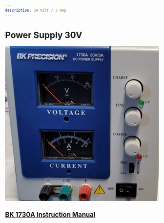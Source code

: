 ```yaml
---
description: 30 Volt / 3 Amp
---
```


# Power Supply 30V

<div align="left">

<img src="../.gitbook/assets/BK Precision 1730A 30V 3A DC Power Supply.jpg" alt="BK Precision 1730A 30V 3A DC Power Supply">

</div>

## [BK 1730A Instruction Manual](https://drive.google.com/file/d/1iAwnAoJ9bmrIWX3RuLwdY45YrlmdiZfz/view?usp=sharing)
